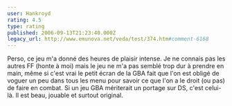 ```yaml
---
user: Hankroyd
rating: 4.5
type: rating
published: 2006-09-13T21:23:40.000Z
legacy_url: http://www.emunova.net/veda/test/374.htm#comment-6168
---
```

Perso, ce jeu m'a donné des heures de plaisir intense.
Je ne connais pas les autres FF (honte à moi) mais le jeu ne m'a pas semblé trop dur à prendre en main, même si c'est vrai le petit écran de la GBA fait que l'on est obligé de voguer un peu dans tous les menu pour savoir ce que l'on a le droit (ou pas) de faire en combat.
Si un jeu GBA mériterait un portage sur DS, c'est celui-là. Il est beau, jouable et surtout original.